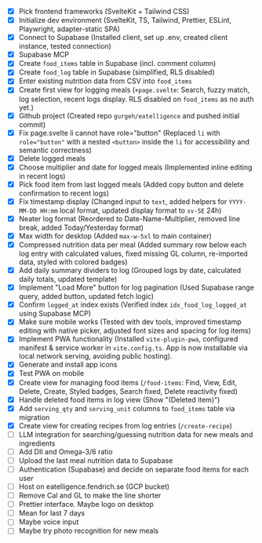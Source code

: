 - [x] Pick frontend frameworks (SvelteKit + Tailwind CSS)
- [x] Initialize dev environment (SvelteKit, TS, Tailwind, Prettier, ESLint, Playwright, adapter-static SPA)
- [x] Connect to Supabase (Installed client, set up .env, created client instance, tested connection)
- [x] Supabase MCP
- [x] Create `food_items` table in Supabase (incl. comment column)
- [x] Create `food_log` table in Supabase (simplified, RLS disabled)
- [x] Enter existing nutrition data from CSV into `food_items`
- [x] Create first view for logging meals (`+page.svelte`: Search, fuzzy match, log selection, recent logs display. RLS disabled on `food_items` as no auth yet.)
- [x] Github project (Created repo `gurgeh/eatelligence` and pushed initial commit)
- [x] Fix page.svelte li cannot have role="button" (Replaced `li` with `role="button"` with a nested `<button>` inside the `li` for accessibility and semantic correctness)
- [x] Delete logged meals
- [x] Choose multiplier and date for logged meals (Implemented inline editing in recent logs)
- [x] Pick food item from last logged meals (Added copy button and delete confirmation to recent logs)
- [x] Fix timestamp display (Changed input to `text`, added helpers for `YYYY-MM-DD HH:mm` local format, updated display format to `sv-SE` 24h)
- [x] Neater log format (Reordered to Date-Name-Multiplier, removed line break, added Today/Yesterday format)
- [x] Max width for desktop (Added `max-w-5xl` to main container)
- [x] Compressed nutrition data per meal (Added summary row below each log entry with calculated values, fixed missing GL column, re-imported data, styled with colored badges)
- [x] Add daily summary dividers to log (Grouped logs by date, calculated daily totals, updated template)
- [x] Implement "Load More" button for log pagination (Used Supabase range query, added button, updated fetch logic)
- [x] Confirm `logged_at` index exists (Verified index `idx_food_log_logged_at` using Supabase MCP)
- [x] Make sure mobile works (Tested with dev tools, improved timestamp editing with native picker, adjusted font sizes and spacing for log items)
- [x] Implement PWA functionality (Installed `vite-plugin-pwa`, configured manifest & service worker in `vite.config.ts`. App is now installable via local network serving, avoiding public hosting).
- [x] Generate and install app icons
- [x] Test PWA on mobile
- [x] Create view for managing food items (`/food-items`: Find, View, Edit, Delete, Create, Styled badges, Search fixed, Delete reactivity fixed)
- [x] Handle deleted food items in log view (Show "(Deleted item)")
- [x] Add `serving_qty` and `serving_unit` columns to `food_items` table via migration
- [x] Create view for creating recipes from log entries (`/create-recipe`)
- [ ] LLM integration for searching/guessing nutrition data for new meals and ingredients
- [ ] Add DII and Omega-3/6 ratio
- [ ] Upload the last meal nutrition data to Supabase
- [ ] Authentication (Supabase) and decide on separate food items for each user
- [ ] Host on eatelligence.fendrich.se (GCP bucket)
- [ ] Remove Cal and GL to make the line shorter
- [ ] Prettier interface. Maybe logo on desktop
- [ ] Mean for last 7 days
- [ ] Maybe voice input
- [ ] Maybe try photo recognition for new meals
